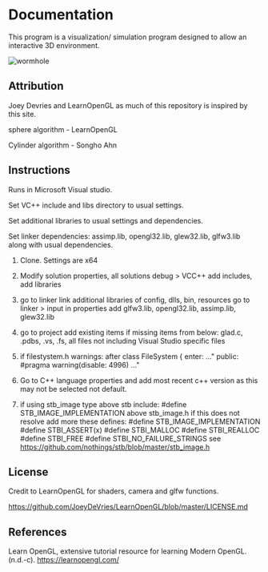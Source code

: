 # Documentation

This program is a visualization/ simulation program designed to allow an interactive 3D environment. 

![wormhole](https://user-images.githubusercontent.com/110789514/210137732-dbb25017-c739-4fff-92a3-1903f7a38836.png)

## Attribution

Joey Devries and LearnOpenGL as much of this repository is inspired by this site. 

sphere algorithm - LearnOpenGL 

Cylinder algorithm - Songho Ahn

## Instructions 
Runs in Microsoft Visual studio.

Set VC++ include and libs directory to usual settings.

Set additional libraries to usual settings and dependencies.

Set linker dependencies: assimp.lib, opengl32.lib, glew32.lib, glfw3.lib along with usual dependencies.

1. Clone. Settings are x64 

2. Modify solution properties, all solutions debug > VCC++
add includes, add libraries

3. go to linker link additional libraries of config, dlls, bin, resources
go to linker > input in properties add 
glfw3.lib, opengl32.lib, assimp.lib, glew32.lib
4. go to project add existing items if missing items from below:
glad.c, .pdbs, .vs, .fs, all files not including Visual Studio specific files

5. if filestystem.h warnings: 
after class FileSystem {
enter:
..."
public:
#pragma warning(disable: 4996)
..."

6. Go to C++ language properties and add most recent c++ version as this may not be selected not default. 

7. if using stb_image type above stb include: 
#define STB_IMAGE_IMPLEMENTATION above stb_image.h
if this does not resolve add more these defines:
#define STB_IMAGE_IMPLEMENTATION
#define STBI_ASSERT(x)
#define STBI_MALLOC
#define STBI_REALLOC 
#define STBI_FREE
#define STBI_NO_FAILURE_STRINGS
see https://github.com/nothings/stb/blob/master/stb_image.h

## License

Credit to LearnOpenGL for shaders, camera and glfw functions. 

https://github.com/JoeyDeVries/LearnOpenGL/blob/master/LICENSE.md

## References

Learn OpenGL, extensive tutorial resource for learning Modern OpenGL. (n.d.-c). https://learnopengl.com/
